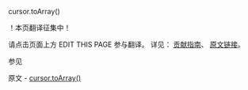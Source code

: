  cursor.toArray()

 ！本页翻译征集中！

请点击页面上方 EDIT THIS PAGE 参与翻译。
详见：
[贡献指南]( https://github.com/whaleal/MongoDB-Manual-zh/blob/master/CONTRIBUTING.md )、
[原文链接](  https://docs.mongodb.com/manual/reference/method/cursor.toArray/  )。

 参见

原文 - [cursor.toArray()]( https://docs.mongodb.com/manual/reference/method/cursor.toArray/ )

